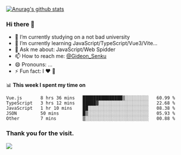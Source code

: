 [![Anurag's github stats](https://github-readme-stats.vercel.app/api?username=gideonsenku)](https://github.com/anuraghazra/github-readme-stats)
### Hi there 👋
- 🔭 I’m currently studying on a not bad university 
- 🌱 I’m currently learning JavaScript/TypeScript/Vue3/Vite...
- 💬 Ask me about: JavaScript/Web Spidder 
- 📫 How to reach me: [@Gideon_Senku](https://t.me/Gideon_Senku)
- 😄 Pronouns: ...
- ⚡ Fun fact: I ❤️ 🎵

📊 **This week I spent my time on**
<!--START_SECTION:waka-->

```text
Vue.js       8 hrs 36 mins   ███████████████▒░░░░░░░░░   60.99 %
TypeScript   3 hrs 12 mins   █████▓░░░░░░░░░░░░░░░░░░░   22.68 %
JavaScript   1 hr 10 mins    ██░░░░░░░░░░░░░░░░░░░░░░░   08.38 %
JSON         50 mins         █▒░░░░░░░░░░░░░░░░░░░░░░░   05.93 %
Other        7 mins          ▒░░░░░░░░░░░░░░░░░░░░░░░░   00.88 %
```

<!--END_SECTION:waka-->


### Thank you for the visit.
![](http://profile-counter.glitch.me/gideonsenku/count.svg)
<!--
**GideonSenku/GideonSenku** is a ✨ _special_ ✨ repository because its `README.md` (this file) appears on your GitHub profile.

Here are some ideas to get you started:

- 🔭 I’m currently working on ...
- 🌱 I’m currently learning ...
- 👯 I’m looking to collaborate on ...
- 🤔 I’m looking for help with ...
- 💬 Ask me about ...
- 📫 How to reach me: ...
- 😄 Pronouns: ...
- ⚡ Fun fact: ...
-->
